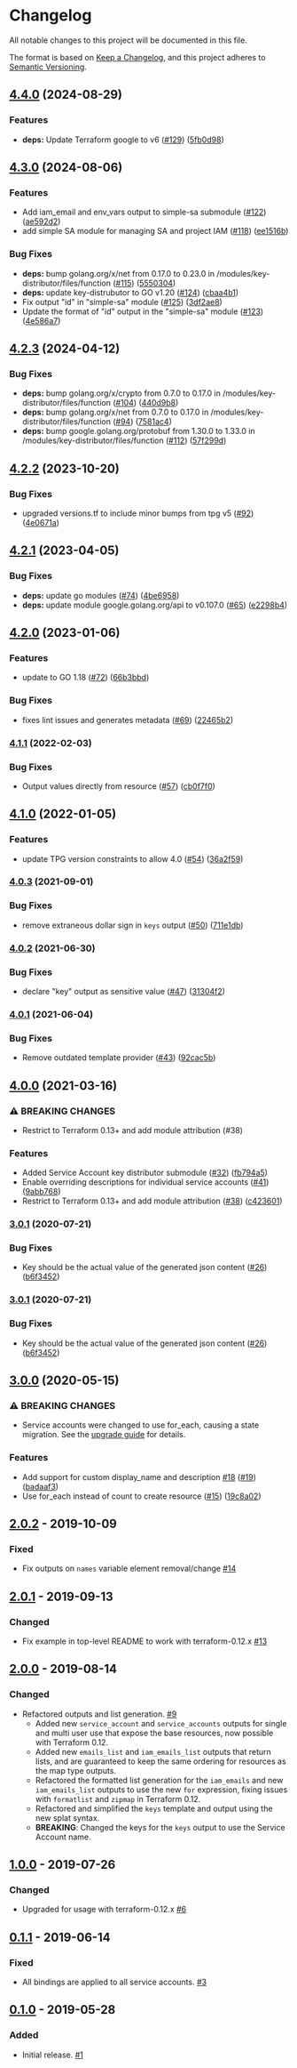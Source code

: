 # Changelog

All notable changes to this project will be documented in this file.

The format is based on
[Keep a Changelog](https://keepachangelog.com/en/1.0.0/),
and this project adheres to
[Semantic Versioning](https://semver.org/spec/v2.0.0.html).

## [4.4.0](https://github.com/terraform-google-modules/terraform-google-service-accounts/compare/v4.3.0...v4.4.0) (2024-08-29)


### Features

* **deps:** Update Terraform google to v6 ([#129](https://github.com/terraform-google-modules/terraform-google-service-accounts/issues/129)) ([5fb0d98](https://github.com/terraform-google-modules/terraform-google-service-accounts/commit/5fb0d980c097f9a26f555b24e8e70848ea7a0e3e))

## [4.3.0](https://github.com/terraform-google-modules/terraform-google-service-accounts/compare/v4.2.3...v4.3.0) (2024-08-06)


### Features

* Add iam_email and env_vars output to simple-sa submodule ([#122](https://github.com/terraform-google-modules/terraform-google-service-accounts/issues/122)) ([ae592d2](https://github.com/terraform-google-modules/terraform-google-service-accounts/commit/ae592d233a85ce04b9cacc56d04862231cdebc43))
* add simple SA module for managing SA and project IAM ([#118](https://github.com/terraform-google-modules/terraform-google-service-accounts/issues/118)) ([ee1516b](https://github.com/terraform-google-modules/terraform-google-service-accounts/commit/ee1516b78c7ec0c0671c1cc0a5f4cdad8c1de6a4))


### Bug Fixes

* **deps:** bump golang.org/x/net from 0.17.0 to 0.23.0 in /modules/key-distributor/files/function ([#115](https://github.com/terraform-google-modules/terraform-google-service-accounts/issues/115)) ([5550304](https://github.com/terraform-google-modules/terraform-google-service-accounts/commit/55503040ab6a03375ef84c576f624c0eae9e9d6e))
* **deps:** update key-distrubutor to GO v1.20 ([#124](https://github.com/terraform-google-modules/terraform-google-service-accounts/issues/124)) ([cbaa4b1](https://github.com/terraform-google-modules/terraform-google-service-accounts/commit/cbaa4b1a81a3fe5f2bd885879307f6d945131fd3))
* Fix output "id" in "simple-sa" module ([#125](https://github.com/terraform-google-modules/terraform-google-service-accounts/issues/125)) ([3df2ae8](https://github.com/terraform-google-modules/terraform-google-service-accounts/commit/3df2ae83d69f3d1ffb87c7ff227c417076b8587f))
* Update the format of "id" output in the "simple-sa" module ([#123](https://github.com/terraform-google-modules/terraform-google-service-accounts/issues/123)) ([4e586a7](https://github.com/terraform-google-modules/terraform-google-service-accounts/commit/4e586a7a44151078329972b38d553748ee000983))

## [4.2.3](https://github.com/terraform-google-modules/terraform-google-service-accounts/compare/v4.2.2...v4.2.3) (2024-04-12)


### Bug Fixes

* **deps:** bump golang.org/x/crypto from 0.7.0 to 0.17.0 in /modules/key-distributor/files/function ([#104](https://github.com/terraform-google-modules/terraform-google-service-accounts/issues/104)) ([440d9b8](https://github.com/terraform-google-modules/terraform-google-service-accounts/commit/440d9b804e5a91fc2c2370bc12570f08ea935ab5))
* **deps:** bump golang.org/x/net from 0.7.0 to 0.17.0 in /modules/key-distributor/files/function ([#94](https://github.com/terraform-google-modules/terraform-google-service-accounts/issues/94)) ([7581ac4](https://github.com/terraform-google-modules/terraform-google-service-accounts/commit/7581ac470fe05980cedecdf3c8c9200085c46499))
* **deps:** bump google.golang.org/protobuf from 1.30.0 to 1.33.0 in /modules/key-distributor/files/function ([#112](https://github.com/terraform-google-modules/terraform-google-service-accounts/issues/112)) ([57f299d](https://github.com/terraform-google-modules/terraform-google-service-accounts/commit/57f299df02dd90d1dc2378384a726368a9808e18))

## [4.2.2](https://github.com/terraform-google-modules/terraform-google-service-accounts/compare/v4.2.1...v4.2.2) (2023-10-20)


### Bug Fixes

* upgraded versions.tf to include minor bumps from tpg v5 ([#92](https://github.com/terraform-google-modules/terraform-google-service-accounts/issues/92)) ([4e0671a](https://github.com/terraform-google-modules/terraform-google-service-accounts/commit/4e0671a42a63b4a4a968e47a06a48d96fbddb4af))

## [4.2.1](https://github.com/terraform-google-modules/terraform-google-service-accounts/compare/v4.2.0...v4.2.1) (2023-04-05)


### Bug Fixes

* **deps:** update go modules ([#74](https://github.com/terraform-google-modules/terraform-google-service-accounts/issues/74)) ([4be6958](https://github.com/terraform-google-modules/terraform-google-service-accounts/commit/4be6958970a7305fcaadd2b6020bbbcd04d70038))
* **deps:** update module google.golang.org/api to v0.107.0 ([#65](https://github.com/terraform-google-modules/terraform-google-service-accounts/issues/65)) ([e2298b4](https://github.com/terraform-google-modules/terraform-google-service-accounts/commit/e2298b472b025fa14b015ba4e238d9ce6752db68))

## [4.2.0](https://github.com/terraform-google-modules/terraform-google-service-accounts/compare/v4.1.1...v4.2.0) (2023-01-06)


### Features

* update to GO 1.18 ([#72](https://github.com/terraform-google-modules/terraform-google-service-accounts/issues/72)) ([66b3bbd](https://github.com/terraform-google-modules/terraform-google-service-accounts/commit/66b3bbdb502b399f08c7bb8b93cc37661bf073d7))


### Bug Fixes

* fixes lint issues and generates metadata ([#69](https://github.com/terraform-google-modules/terraform-google-service-accounts/issues/69)) ([22465b2](https://github.com/terraform-google-modules/terraform-google-service-accounts/commit/22465b2486bb6e2968ee4829ddd042d755b08eda))

### [4.1.1](https://github.com/terraform-google-modules/terraform-google-service-accounts/compare/v4.1.0...v4.1.1) (2022-02-03)


### Bug Fixes

* Output values directly from resource ([#57](https://github.com/terraform-google-modules/terraform-google-service-accounts/issues/57)) ([cb0f7f0](https://github.com/terraform-google-modules/terraform-google-service-accounts/commit/cb0f7f0e3a70956477bd275e1949461124a3f233))

## [4.1.0](https://www.github.com/terraform-google-modules/terraform-google-service-accounts/compare/v4.0.3...v4.1.0) (2022-01-05)


### Features

* update TPG version constraints to allow 4.0 ([#54](https://www.github.com/terraform-google-modules/terraform-google-service-accounts/issues/54)) ([36a2f59](https://www.github.com/terraform-google-modules/terraform-google-service-accounts/commit/36a2f592823e9feffb1475695fa8a686b1626452))

### [4.0.3](https://www.github.com/terraform-google-modules/terraform-google-service-accounts/compare/v4.0.2...v4.0.3) (2021-09-01)


### Bug Fixes

* remove extraneous dollar sign in `keys` output ([#50](https://www.github.com/terraform-google-modules/terraform-google-service-accounts/issues/50)) ([711e1db](https://www.github.com/terraform-google-modules/terraform-google-service-accounts/commit/711e1dbc6f15d463cf831bea7bad80b4b07b3fcd))

### [4.0.2](https://www.github.com/terraform-google-modules/terraform-google-service-accounts/compare/v4.0.1...v4.0.2) (2021-06-30)


### Bug Fixes

* declare "key" output as sensitive value ([#47](https://www.github.com/terraform-google-modules/terraform-google-service-accounts/issues/47)) ([31304f2](https://www.github.com/terraform-google-modules/terraform-google-service-accounts/commit/31304f2bc30bc29e53d798de067ee543cba237b9))

### [4.0.1](https://www.github.com/terraform-google-modules/terraform-google-service-accounts/compare/v4.0.0...v4.0.1) (2021-06-04)


### Bug Fixes

* Remove outdated template provider ([#43](https://www.github.com/terraform-google-modules/terraform-google-service-accounts/issues/43)) ([92cac5b](https://www.github.com/terraform-google-modules/terraform-google-service-accounts/commit/92cac5bf7908e2ee8a44d4d86b6e31548c1f60f3))

## [4.0.0](https://www.github.com/terraform-google-modules/terraform-google-service-accounts/compare/v3.0.1...v4.0.0) (2021-03-16)


### ⚠ BREAKING CHANGES

* Restrict to Terraform 0.13+ and add module attribution (#38)

### Features

* Added Service Account key distributor submodule ([#32](https://www.github.com/terraform-google-modules/terraform-google-service-accounts/issues/32)) ([fb794a5](https://www.github.com/terraform-google-modules/terraform-google-service-accounts/commit/fb794a5a78495973b83bc3162fe1c497058c7647))
* Enable overriding descriptions for individual service accounts ([#41](https://www.github.com/terraform-google-modules/terraform-google-service-accounts/issues/41)) ([9abb768](https://www.github.com/terraform-google-modules/terraform-google-service-accounts/commit/9abb7685d8070d2b54f5f8775a2041faed4de666))
* Restrict to Terraform 0.13+ and add module attribution ([#38](https://www.github.com/terraform-google-modules/terraform-google-service-accounts/issues/38)) ([c423601](https://www.github.com/terraform-google-modules/terraform-google-service-accounts/commit/c42360190ad4fbac2466ed77db469e2f2b4e60b1))

### [3.0.1](https://www.github.com/terraform-google-modules/terraform-google-service-accounts/compare/v3.0.0...v3.0.1) (2020-07-21)


### Bug Fixes

* Key should be the actual value of the generated json content ([#26](https://www.github.com/terraform-google-modules/terraform-google-service-accounts/issues/26)) ([b6f3452](https://www.github.com/terraform-google-modules/terraform-google-service-accounts/commit/b6f345279519ab8eac300c47af8d60b9e6a5a5e8))

### [3.0.1](https://www.github.com/terraform-google-modules/terraform-google-service-accounts/compare/v3.0.0...v3.0.1) (2020-07-21)


### Bug Fixes

* Key should be the actual value of the generated json content ([#26](https://www.github.com/terraform-google-modules/terraform-google-service-accounts/issues/26)) ([b6f3452](https://www.github.com/terraform-google-modules/terraform-google-service-accounts/commit/b6f345279519ab8eac300c47af8d60b9e6a5a5e8))

## [3.0.0](https://www.github.com/terraform-google-modules/terraform-google-service-accounts/compare/v2.0.2...v3.0.0) (2020-05-15)


### ⚠ BREAKING CHANGES

* Service accounts were changed to use for_each, causing a state migration. See the [upgrade guide](./docs/upgrading_to_v3.md) for details.

### Features

* Add support for custom display_name and description [#18](https://www.github.com/terraform-google-modules/terraform-google-service-accounts/issues/18) ([#19](https://www.github.com/terraform-google-modules/terraform-google-service-accounts/issues/19)) ([badaaf3](https://www.github.com/terraform-google-modules/terraform-google-service-accounts/commit/badaaf3639aef1e0256b69d8f017693c5737733f))
* Use for_each instead of count to create resource ([#15](https://www.github.com/terraform-google-modules/terraform-google-service-accounts/issues/15)) ([19c8a02](https://www.github.com/terraform-google-modules/terraform-google-service-accounts/commit/19c8a02361af89aa7f3036c843f1cf9f39866d1e))

## [2.0.2] - 2019-10-09

### Fixed

- Fix outputs on `names` variable element removal/change [#14]

## [2.0.1] - 2019-09-13

### Changed

- Fix example in top-level README to work with terraform-0.12.x [#13]

## [2.0.0] - 2019-08-14

### Changed

- Refactored outputs and list generation. [#9]
  - Added new `service_account` and `service_accounts` outputs for single and multi user use that expose the base resources, now possible with Terraform 0.12.
  - Added new `emails_list` and `iam_emails_list` outputs that return lists, and are guaranteed to keep the same ordering for resources as the map type outputs.
  - Refactored the formatted list generation for the `iam_emails` and new `iam_emails_list` outputs to use the new `for` expression, fixing   issues with `formatlist` and `zipmap` in Terraform 0.12.
  - Refactored and simplified the `keys` template and output using the new splat syntax.
  - **BREAKING**: Changed the keys for the `keys` output to use the Service Account name.

## [1.0.0] - 2019-07-26

### Changed

- Upgraded for usage with terraform-0.12.x [#6]

## [0.1.1] - 2019-06-14

### Fixed

- All bindings are applied to all service accounts. [#3]

## [0.1.0] - 2019-05-28

### Added

- Initial release. [#1]

[Unreleased]: https://github.com/terraform-google-modules/terraform-google-service-accounts/compare/v2.0.2...HEAD
[2.0.2]: https://github.com/terraform-google-modules/terraform-google-service-accounts/compare/v2.0.1...v2.0.2
[2.0.1]: https://github.com/terraform-google-modules/terraform-google-service-accounts/compare/v2.0.0...v2.0.1
[2.0.0]: https://github.com/terraform-google-modules/terraform-google-service-accounts/compare/v1.0.0...v2.0.0
[1.0.0]: https://github.com/terraform-google-modules/terraform-google-service-accounts/compare/v0.1.1...v1.0.0
[0.1.1]: https://github.com/terraform-google-modules/terraform-google-service-accounts/compare/v0.1.0...v0.1.1
[0.1.0]: https://github.com/terraform-google-modules/terraform-google-service-accounts/releases/tag/v0.1.0

[#15]: https://github.com/terraform-google-modules/terraform-google-service-accounts/pull/15
[#14]: https://github.com/terraform-google-modules/terraform-google-service-accounts/pull/14
[#13]: https://github.com/terraform-google-modules/terraform-google-service-accounts/pull/13
[#9]: https://github.com/terraform-google-modules/terraform-google-service-accounts/pull/9
[#3]: https://github.com/terraform-google-modules/terraform-google-service-accounts/pull/3
[#1]: https://github.com/terraform-google-modules/terraform-google-service-accounts/pull/1
[#6]: https://github.com/terraform-google-modules/terraform-google-service-accounts/pull/6

